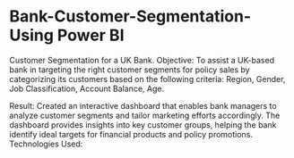# Bank-Customer-Segmentation-Using Power BI
Customer Segmentation for a UK Bank.
Objective: To assist a UK-based bank in targeting the right customer segments for policy sales by categorizing its customers based on the following criteria:
Region,
Gender,
Job Classification,
Account Balance,
Age.

Result:
Created an interactive dashboard that enables bank managers to analyze customer segments and tailor marketing efforts accordingly.
The dashboard provides insights into key customer groups, helping the bank identify ideal targets for financial products and policy promotions.
Technologies Used:

